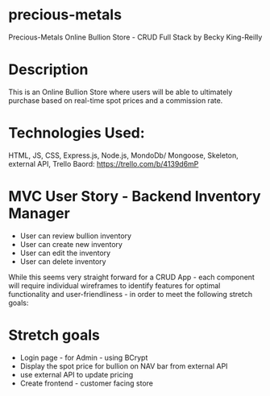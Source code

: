 # precious-metals
Precious-Metals
Online Bullion Store - CRUD Full Stack
by Becky King-Reilly

# Description
This is an Online Bullion Store where users will be able to ultimately purchase based on real-time spot prices and a commission rate.

# Technologies Used:
HTML, JS, CSS, Express.js, Node.js, MondoDb/ Mongoose, Skeleton, external API,
Trello Baord: https://trello.com/b/4139d6mP

# MVC User Story - Backend Inventory Manager
- User can review bullion inventory 
- User can create new inventory
- User can edit the inventory
- User can delete inventory 

While this seems very straight forward for a CRUD App - each component will require individual wireframes to identify features for optimal functionality and user-friendliness - in order to meet the following stretch goals:

# Stretch goals
- Login page - for Admin - using BCrypt
- Display the spot price for bullion on NAV bar from external API
- use external API to update pricing
- Create frontend - customer facing store

